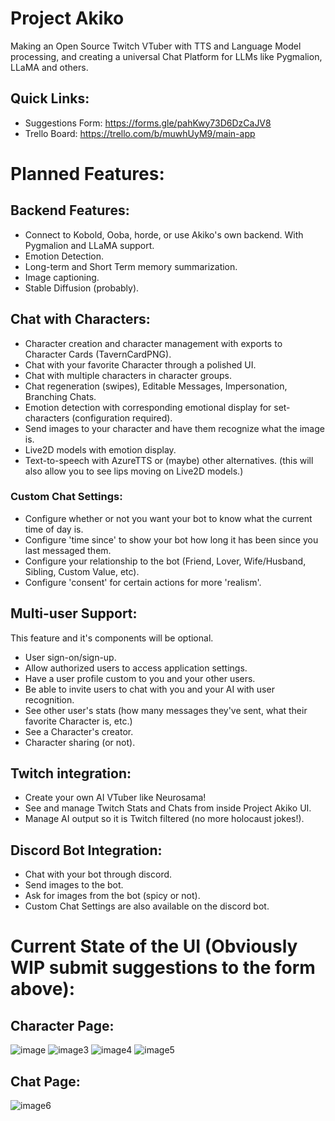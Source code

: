 # Project Akiko
 Making an Open Source Twitch VTuber with TTS and Language Model processing, and creating a universal Chat Platform for LLMs like Pygmalion, LLaMA and others.
## Quick Links:
- Suggestions Form: https://forms.gle/pahKwy73D6DzCaJV8
- Trello Board: https://trello.com/b/muwhUyM9/main-app
# Planned Features:
## Backend Features:
- Connect to Kobold, Ooba, horde, or use Akiko's own backend. With Pygmalion and LLaMA support.
- Emotion Detection.
- Long-term and Short Term memory summarization.
- Image captioning.
- Stable Diffusion (probably).
## Chat with Characters:
- Character creation and character management with exports to Character Cards (TavernCardPNG).
- Chat with your favorite Character through a polished UI. 
- Chat with multiple characters in character groups.
- Chat regeneration (swipes), Editable Messages, Impersonation, Branching Chats.
- Emotion detection with corresponding emotional display for set-characters (configuration required).
- Send images to your character and have them recognize what the image is.
- Live2D models with emotion display.
- Text-to-speech with AzureTTS or (maybe) other alternatives. (this will also allow you to see lips moving on Live2D models.)
### Custom Chat Settings:
- Configure whether or not you want your bot to know what the current time of day is.
- Configure 'time since' to show your bot how long it has been since you last messaged them.
- Configure your relationship to the bot (Friend, Lover, Wife/Husband, Sibling, Custom Value, etc).
- Configure 'consent' for certain actions for more 'realism'.
## Multi-user Support:
This feature and it's components will be optional.
- User sign-on/sign-up.
- Allow authorized users to access application settings.
- Have a user profile custom to you and your other users.
- Be able to invite users to chat with you and your AI with user recognition.
- See other user's stats (how many messages they've sent, what their favorite Character is, etc.)
- See a Character's creator.
- Character sharing (or not).
## Twitch integration: 
- Create your own AI VTuber like Neurosama!
- See and manage Twitch Stats and Chats from inside Project Akiko UI.
- Manage AI output so it is Twitch filtered (no more holocaust jokes!).
## Discord Bot Integration:
- Chat with your bot through discord.
- Send images to the bot.
- Ask for images from the bot (spicy or not).
- Custom Chat Settings are also available on the discord bot.
# Current State of the UI (Obviously WIP submit suggestions to the form above):
## Character Page:
![image](https://user-images.githubusercontent.com/26259870/226003543-e40e7c8d-afa5-4c2d-92b6-9bcca07ae228.png)
![image3](https://user-images.githubusercontent.com/26259870/226003595-9aa603c6-823d-4427-8ed9-0607a4923322.png)
![image4](https://user-images.githubusercontent.com/26259870/226003629-7af874e2-3910-4f82-942b-46e017b9c72a.png)
![image5](https://user-images.githubusercontent.com/26259870/226003654-17564e32-9177-4d9d-9dad-b21a79f90c5b.png)
## Chat Page: 
![image6](https://user-images.githubusercontent.com/26259870/226005103-a1e3a04d-5df1-4462-bccb-647158b307b5.png)
